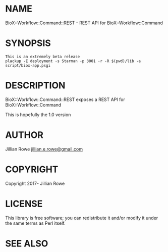 # NAME

BioX::Workflow::Command::REST - REST API for BioX::Workflow::Command

# SYNOPSIS

    This is an extremely beta release
    plackup -E deployment -s Starman -p 3001 -r -R $(pwd)/lib -a script/biox-app.psgi

# DESCRIPTION

BioX::Workflow::Command::REST exposes a REST API for BioX::Workflow::Command

This is hopefully the 1.0 version

# AUTHOR

Jillian Rowe <jillian.e.rowe@gmail.com>

# COPYRIGHT

Copyright 2017- Jillian Rowe

# LICENSE

This library is free software; you can redistribute it and/or modify
it under the same terms as Perl itself.

# SEE ALSO
